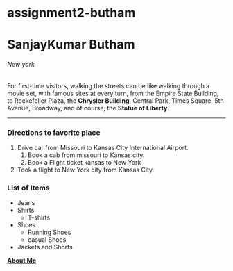 # assignment2-butham
# SanjayKumar Butham
###### New york

For first-time visitors, walking the streets can be like walking through a movie set, with famous sites at every turn, from the Empire State Building, to Rockefeller Plaza, the **Chrysler Building**, Central Park, Times Square, 5th Avenue, Broadway, and of course, the **Statue of Liberty**.
***
### Directions to favorite place
1. Drive car from Missouri to Kansas City International Airport.
   1. Book a cab from missouri to Kansas city.
   2. Book a Flight ticket kansas to New York
2. Took a flight to New York city from Kansas City.

### List of Items
* Jeans
* Shirts
  * T-shirts
* Shoes
  * Running Shoes
  * casual Shoes
* Jackets and Shorts



**[About Me](AboutMe.md)**







